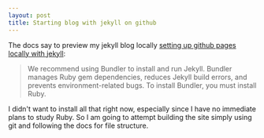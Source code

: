 ```yaml
---
layout: post
title: Starting blog with jekyll on github
---
```


The docs say to preview my jekyll blog locally [setting up github pages locally with jekyll]( https://help.github.com/articles/setting-up-your-github-pages-site-locally-with-jekyll/#requirements):

> We recommend using Bundler to install and run Jekyll. Bundler manages Ruby gem dependencies, reduces Jekyll build errors, and prevents environment-related bugs. To install Bundler, you must install Ruby.

I didn't want to install all that right now, especially since I have no immediate plans to study Ruby. So I am going to attempt building the site simply using git and following the docs for file structure.
